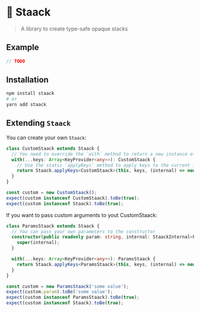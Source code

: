 # 🏯 Staack

> A library to create type-safe opaque stacks

## Example

```ts
// TODO
```

## Installation

```bash
npm install staack
# or
yarn add staack
```

## Extending `Staack`

You can create your own `Staack`:

```ts
class CustomStaack extends Staack {
  // You need to override the `with` method to return a new instance of your CustomStaack
  with(...keys: Array<KeyProvider<any>>): CustomStaack {
    // Use the static `applyKeys` method to apply keys to the current instance
    return Staack.applyKeys<CustomStaack>(this, keys, (internal) => new CustomStaack(internal));
  }
}

const custom = new CustomStaack();
expect(custom instanceof CustomStaack).toBe(true);
expect(custom instanceof Staack).toBe(true);
```

If you want to pass custom arguments to yout CustomStaack:

```ts
class ParamsStaack extends Staack {
  // You can pass your own parameters to the constructor
  constructor(public readonly param: string, internal: StaackInternal<ParamsStaack> | null = null) {
    super(internal);
  }

  with(...keys: Array<KeyProvider<any>>): ParamsStaack {
    return Staack.applyKeys<ParamsStaack>(this, keys, (internal) => new ParamsStaack(this.param, internal));
  }
}

const custom = new ParamsStaack('some value');
expect(custom.param).toBe('some value');
expect(custom instanceof ParamsStaack).toBe(true);
expect(custom instanceof Staack).toBe(true);
```
